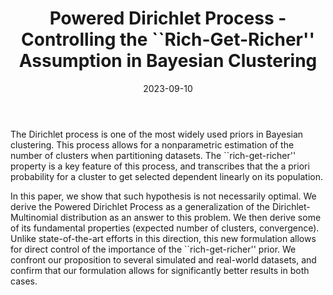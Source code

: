 ﻿---
layout: post
type: article
support: conference
link: https://arxiv.org/abs/2104.12485
title: Powered Dirichlet Process - Controlling the ``Rich-Get-Richer'' Assumption in Bayesian Clustering
authors: <b>G. Poux-Médard</b>, J. Velcin, S. Loudcher
journal: ECML-PKDD
year: 2023
doi: 10.1007/978-3-031-43412-9_36
date: 2023-09-10
description: # Add post description (optional)
img: articles/covers/33_PDP.jpg
fig-caption: 
tags: [dirichlet process, rich-get-richer, clustering, sequential data]
---

The Dirichlet process is one of the most widely used priors in Bayesian clustering. This process allows for a 
nonparametric estimation of the number of clusters when partitioning datasets. The ``rich-get-richer'' 
property is a key feature of this process, and transcribes that the a priori probability for a 
cluster to get selected dependent linearly on its population.

In this paper, we show that such hypothesis is not necessarily optimal. We derive the Powered Dirichlet 
Process as a generalization of the Dirichlet-Multinomial distribution as an answer to this problem. We 
then derive some of its fundamental properties (expected number of clusters, convergence). Unlike state-of-the-art 
efforts in this direction, this new formulation allows for direct control of the importance of the ``rich-get-richer'' 
prior. We confront our proposition to several simulated and real-world datasets, and confirm that our formulation 
allows for significantly better results in both cases.
